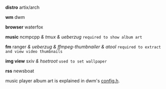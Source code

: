 **distro** artix/arch

**wm** dwm

**browser** waterfox

**music** ncmpcpp *& tmux & ueberzug* `required to show album art`

**fm** ranger *& ueberzug & ffmpeg-thumbnailer & atool* `required to extract and view video thumbnails`

**img view** sxiv *& hsetroot* `used to set wallpaper`

**rss** newsboat

music player album art is explained in dwm's [config.h]().
